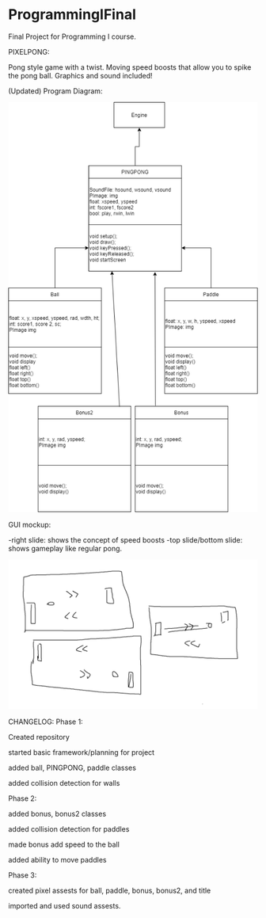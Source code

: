 # ProgrammingIFinal
Final Project for Programming I course.

PIXELPONG:

Pong style game with a twist. Moving speed boosts that allow you to spike the pong ball. Graphics and sound included!

(Updated) Program Diagram:

![Diagram](https://github.com/Ctrl-SimonLi/ProgrammingIFinal/blob/main/images/FPdiagram.png)

GUI mockup:

-right slide: shows the concept of speed boosts
-top slide/bottom slide: shows gameplay like regular pong.

![GUI](https://github.com/Ctrl-SimonLi/ProgrammingIFinal/blob/main/images/gui%20mockup.png)

CHANGELOG:
Phase 1:


Created repository


started basic framework/planning for project


added ball, PINGPONG, paddle classes


added collision detection for walls


Phase 2:

added bonus, bonus2 classes


added collision detection for paddles


made bonus add speed to the ball


added ability to move paddles



Phase 3:

created pixel assests for ball, paddle, bonus, bonus2, and title


imported and used sound assests.






